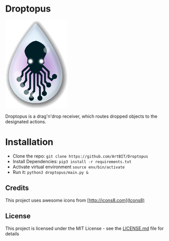 # Droptopus
![Droptopus Logo](/droptopus/assets/droptopus.png)

Droptopus is a drag'n'drop receiver, which routes dropped objects to the designated actions.

# Installation
 - Clone the repo:
 `git clone https://github.com/ArtBIT/Droptopus`
 - Install Dependencies:
 `pip3 install -r requirements.txt`
 - Activate virtual environment
 `source env/bin/activate`
 - Run it:
 `python3 droptopus/main.py &`

## Credits

This project uses awesome icons from [http://icons8.com](Icons8)

## License

This project is licensed under the MIT License - see the [LICENSE.md](LICENSE.md) file for details


